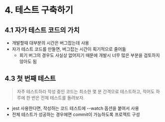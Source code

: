 # 4. 테스트 구축하기
## 4.1 자가 테스트 코드의 가치
* 개발할때 대부분의 시간은 버그잡는데 사용
* 자가 테스트 코드를 만들면, 버그잡는 시간이 획기적으로 줄어듦
  * 회기 버그의 경우도 사실상 없어지기 때문에 개발시 너무 많은 부분을 검토하지 않아도 됨

## 4.3 첫 번째 테스트
> 자주 테스트하라 작성 중인 코드는 최소한 몇 분 간격으로 테스트하고, 적어도 하루에 한 번은 전체 테스트를 돌려보자.
* jest 사용한다면, 작성하는 코드 테스트에 --watch 옵션을 붙여서 사용
* 전체 테스트가 성공하는 경우에면 commit이 가능하도록 프로젝트 구성
